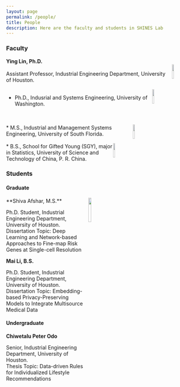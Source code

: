 ```yaml
---
layout: page
permalink: /people/
title: People
description: Here are the faculty and students in SHINES Lab
---
```


### **Faculty**

**Ying Lin, Ph.D.**          
<img src="{{site.baseurl}}/assets/img/UH.png" align="right" width="10%" height="10%">         
Assistant Professor, Industrial Engineering Department, University of Houston.
<br>
<br>
<img src="{{site.baseurl}}/assets/img/UW.jpg" align="right" width="10%" height="10%">
* Ph.D., Indusrial and Systems Engineering, University of Washington. 
<br>
<br>
<img src="{{site.baseurl}}/assets/img/USF.png" align="right" width="10%" height="10%">
* M.S., Industrial and Management Systems Engineering, University of South Florida. 
<br>
<br>
<img src="{{site.baseurl}}/assets/img/USTC.png" align="right" width="10%" height="10%">
* B.S., School for Gifted Young (SGY), major in Statistics, University of Science and Technology of China, P. R. China. 
<br>


### **Students**

#### **Graduate**

<img src="{{site.baseurl}}/assets/img/IE_Shiva_Afshar_2019_1_WEB.jpg" align="right" width="13%" height="13%">
**Shiva Afshar, M.S.**


Ph.D. Student, Industrial Engineering Department, University of Houston.    
Dissertation Topic: Deep Learning and Network-based Approaches to Fine-map Risk Genes at Single-cell Resolution
           
                  


**Mai Li, B.S.**

Ph.D. Student, Industrial Engineering Department, University of Houston.        
Dissertation Topic: Embedding-based Privacy-Preserving Models to Integrate Multisource Medical Data



#### **Undergraduate**
**Chiwetalu Peter Odo**

Senior, Industrial Engineering Department, University of Houston.        
Thesis Topic: Data-driven Rules for Individualized Lifestyle Recommendations
